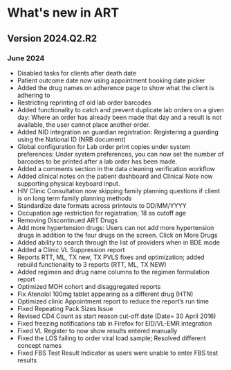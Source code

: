 # What's new in ART

## Version 2024.Q2.R2

### June 2024

- Disabled tasks for clients after death date
- Patient outcome date now using appointment booking date picker
- Added the drug names on adherence page to show what the client is adhering to
- Restricting reprinting of old lab order barcodes
- Added functionality to catch and prevent duplicate lab orders on a given day: Where an order has already been made that day and a result is not available, the user cannot place another order.
- Added NID integration on guardian registration: Registering a guarding using the National ID (NRB document)
- Global configuration for Lab order print copies under system preferences: Under system preferences, you can now set the number of barcodes to be printed after a lab order has been made. 
- Added a comments section in the data cleaning verification workflow 
- Added clinical notes on the patient dashboard and Clinical Note now supporting physical keyboard input. 
- HIV Clinic Consultation now skipping family planning questions if client is on long term family planning methods 
- Standardize date formats across printouts to DD/MM/YYYY
- Occupation age restriction for registration; 18 as cutoff age 
- Removing Discontinued ART Drugs 
- Add more hypertension drugs: Users can not add more hypertension drugs in addition to the four drugs on the screen. Click on More Drugs
- Added ability to search through the list of providers when in BDE mode
- Added a Clinic VL Suppression report 
- Reports RTT, ML, TX new, TX PVLS fixes and optimization; added rebuild functionality to 3 reports (RTT, ML, TX NEW) 
- Added regimen and drug name columns to the regimen formulation report 
- Optimized MOH cohort and disaggregated reports
- Fix Atenolol 100mg tablet appearing as a different drug (HTN)  
- Optimized clinic Appointment report to reduce the report’s run time 
- Fixed Repeating Pack Sizes Issue 
- Revised CD4 Count as start reason cut-off date (Date= 30 April 2016)  
- Fixed freezing notifications tab in Firefox for EID/VL-EMR integration 
- Fixed VL Register to now show results entered manually 
- Fixed the LOS failing to order viral load sample; Resolved different concept names 
- Fixed FBS Test Result Indicator as users were unable to enter FBS test results